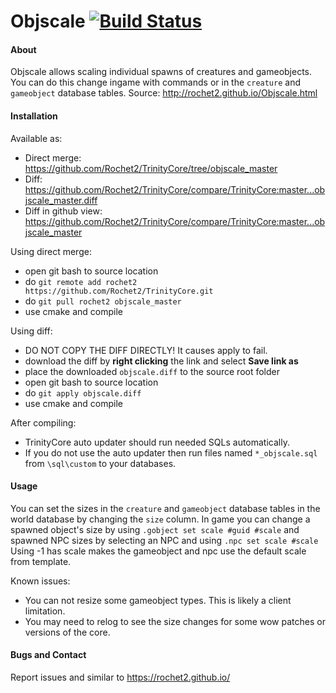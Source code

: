 # Objscale [![Build Status](https://travis-ci.org/Rochet2/TrinityCore.svg?branch=objscale_master)](https://travis-ci.org/Rochet2/TrinityCore)

#### About
Objscale allows scaling individual spawns of creatures and gameobjects.
You can do this change ingame with commands or in the `creature` and `gameobject` database tables.
Source: http://rochet2.github.io/Objscale.html

#### Installation

Available as:
- Direct merge: https://github.com/Rochet2/TrinityCore/tree/objscale_master
- Diff: https://github.com/Rochet2/TrinityCore/compare/TrinityCore:master...objscale_master.diff
- Diff in github view: https://github.com/Rochet2/TrinityCore/compare/TrinityCore:master...objscale_master

Using direct merge:
- open git bash to source location
- do `git remote add rochet2 https://github.com/Rochet2/TrinityCore.git`
- do `git pull rochet2 objscale_master`
- use cmake and compile

Using diff:
- DO NOT COPY THE DIFF DIRECTLY! It causes apply to fail.
- download the diff by __right clicking__ the link and select __Save link as__
- place the downloaded `objscale.diff` to the source root folder
- open git bash to source location
- do `git apply objscale.diff`
- use cmake and compile

After compiling:
- TrinityCore auto updater should run needed SQLs automatically.
- If you do not use the auto updater then run files named `*_objscale.sql` from `\sql\custom` to your databases.

#### Usage
You can set the sizes in the `creature` and `gameobject` database tables in the world database by changing the `size` column.
In game you can change a spawned object's size by using `.gobject set scale #guid #scale` and spawned NPC sizes by selecting an NPC and using `.npc set scale #scale`
Using -1 has scale makes the gameobject and npc use the default scale from template.

Known issues:
- You can not resize some gameobject types. This is likely a client limitation.
- You may need to relog to see the size changes for some wow patches or versions of the core.

#### Bugs and Contact
Report issues and similar to https://rochet2.github.io/
